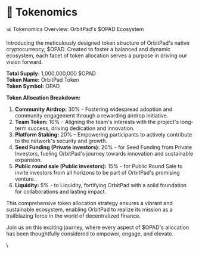 # 🚀 Tokenomics

📊 Tokenomics Overview: OrbitPad's $OPAD Ecosystem

Introducing the meticulously designed token structure of OrbitPad's native cryptocurrency, $OPAD. Created to foster a balanced and dynamic ecosystem, each facet of token allocation serves a purpose in driving our vision forward.

**Total Supply:** 1,000,000,000 $OPAD\
**Token Name:** OrbitPad Token\
**Token Symbol:** OPAD

**Token Allocation Breakdown:**

1. **Community Airdrop:** 30% - Fostering widespread adoption and community engagement through a rewarding airdrop initiative.
2. **Team Token:** 10% - Aligning the team's interests with the project's long-term success, driving dedication and innovation.
3. **Platform Staking:** 20% - Empowering participants to actively contribute to the network's security and growth.
4. **Seed Funding (Private investors):** 20% - for Seed Funding from Private Investors, fueling OrbitPad's journey towards innovation and sustainable expansion.
5. **Public round sale (Public investors):** 15% - for Public Round Sale to invite investors from all horizons to be part of OrbitPad's promising venture..
6. **Liquidity:** 5% - to Liquidity, fortifying OrbitPad with a solid foundation for collaborations and lasting impact.

This comprehensive token allocation strategy ensures a vibrant and sustainable ecosystem, enabling OrbitPad to realize its mission as a trailblazing force in the world of decentralized finance.

Join us on this exciting journey, where every aspect of $OPAD's allocation has been thoughtfully considered to empower, engage, and elevate.



\
